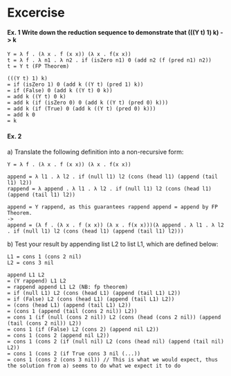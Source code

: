 # Excercise
####  Ex. 1 Write down the reduction sequence to demonstrate that (((Y t) 1) k) -> k
```
Y = λ f . (λ x . f (x x)) (λ x . f(x x))
t = λ f . λ n1 . λ n2 . if (isZero n1) 0 (add n2 (f (pred n1) n2))
t = Y t (FP Theorem)

(((Y t) 1) k) 
= if (isZero 1) 0 (add k ((Y t) (pred 1) k))
= if (False) 0 (add k ((Y t) 0 k))
= add k ((Y t) 0 k)
= add k (if (isZero 0) 0 (add k ((Y t) (pred 0) k)))
= add k (if (True) 0 (add k ((Y t) (pred 0) k)))
= add k 0 
= k
```

#### Ex. 2
a) Translate the following definition into a non-recursive form:
```
Y = λ f . (λ x . f (x x)) (λ x . f(x x))

append = λ l1 . λ l2 . if (null l1) l2 (cons (head l1) (append (tail l1) l2))
rappend = λ append . λ l1 . λ l2 . if (null l1) l2 (cons (head l1) (append (tail l1) l2))
 
append = Y rappend, as this guarantees rappend append = append by FP Theorem.
->
append = (λ f . (λ x . f (x x)) (λ x . f(x x)))(λ append . λ l1 . λ l2 . if (null l1) l2 (cons (head l1) (append (tail l1) l2)))
```

b) Test your result by appending list L2 to list L1, which are defined below:
```
L1 = cons 1 (cons 2 nil)
L2 = cons 3 nil

append L1 L2
= (Y rappend) L1 L2
= rappend append L1 L2 (NB: fp theorem)
= if (null L1) L2 (cons (head L1) (append (tail L1) L2))
= if (False) L2 (cons (head L1) (append (tail L1) L2))
= (cons (head L1) (append (tail L1) L2))
= (cons 1 (append (tail (cons 2 nil)) L2))
= cons 1 (if (null (cons 2 nil)) L2 (cons (head (cons 2 nil)) (append (tail (cons 2 nil)) L2))
= cons 1 (if (False) L2 (cons 2) (append nil L2))
= cons 1 (cons 2 (append nil L2))
= cons 1 (cons 2 (if (null nil) L2 (cons (head nil) (append (tail nil) L2))
= cons 1 (cons 2 (if True cons 3 nil (...))
= cons 1 (cons 2 (cons 3 nil)) // This is what we would expect, thus the solution from a) seems to do what we expect it to do
```